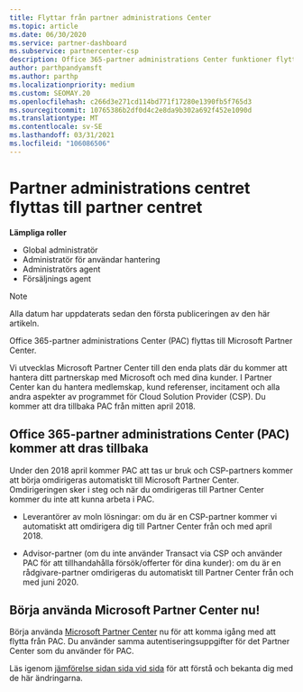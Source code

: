 ```yaml
---
title: Flyttar från partner administrations Center
ms.topic: article
ms.date: 06/30/2020
ms.service: partner-dashboard
ms.subservice: partnercenter-csp
description: Office 365-partner administrations Center funktioner flyttas till Partner Center. Lär dig vad det innebär och hur du kan göra saker i Partner Center.
author: parthpandyamsft
ms.author: parthp
ms.localizationpriority: medium
ms.custom: SEOMAY.20
ms.openlocfilehash: c266d3e271cd114bd771f17280e1390fb5f765d3
ms.sourcegitcommit: 10765386b2df0d4c2e8da9b302a692f452e1090d
ms.translationtype: MT
ms.contentlocale: sv-SE
ms.lasthandoff: 03/31/2021
ms.locfileid: "106086506"
---
```

# <a name="partner-admin-center-is-moving-to-the-partner-center"></a>Partner administrations centret flyttas till partner centret

**Lämpliga roller**

- Global administratör
- Administratör för användar hantering
- Administratörs agent
- Försäljnings agent

> [!NOTE]  
> Alla datum har uppdaterats sedan den första publiceringen av den här artikeln.

Office 365-partner administrations Center (PAC) flyttas till Microsoft Partner Center.

Vi utvecklas Microsoft Partner Center till den enda plats där du kommer att hantera ditt partnerskap med Microsoft och med dina kunder. I Partner Center kan du hantera medlemskap, kund referenser, incitament och alla andra aspekter av programmet för Cloud Solution Provider (CSP). Du kommer att dra tillbaka PAC från mitten april 2018.

## <a name="the-office-365-partner-admin-center-pac-will-be-retired"></a>Office 365-partner administrations Center (PAC) kommer att dras tillbaka

Under den 2018 april kommer PAC att tas ur bruk och CSP-partners kommer att börja omdirigeras automatiskt till Microsoft Partner Center. Omdirigeringen sker i steg och när du omdirigeras till Partner Center kommer du inte att kunna arbeta i PAC. 

- Leverantörer av moln lösningar: om du är en CSP-partner kommer vi automatiskt att omdirigera dig till Partner Center från och med april 2018.

- Advisor-partner (om du inte använder Transact via CSP och använder PAC för att tillhandahålla försök/offerter för dina kunder): om du är en rådgivare-partner omdirigeras du automatiskt till Partner Center från och med juni 2020.

## <a name="start-using-the-microsoft-partner-center-now"></a>Börja använda Microsoft Partner Center nu!

Börja använda [Microsoft Partner Center](https://partnercenter.microsoft.com/) nu för att komma igång med att flytta från PAC.  Du använder samma autentiseringsuppgifter för det Partner Center som du använder för PAC.

Läs igenom [jämförelse sidan sida vid sida](moving-from-pac-to-pc.md) för att förstå och bekanta dig med de här ändringarna.